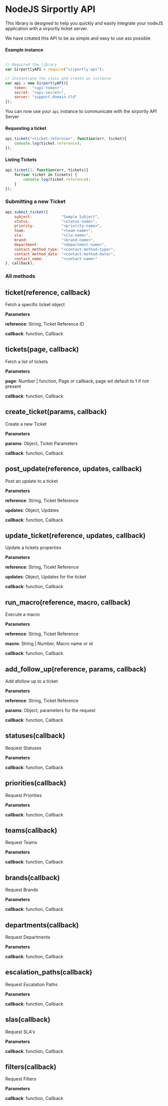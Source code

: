 NodeJS Sirportly API
======
This library is designed to help you quickly and easily integrate your nodeJS application with a sirportly ticket server.

We have created this API to be as simple and easy to use ass possible

#### Example instance
```js

// Required the library
var SirportlyAPI = require("sirportly-api");

// Instantiate the class and create an instance
var api = new SirportlyAPI({
    token:  "<api-token>",
    secret: "<api-secret>",
    server: "support.domain.tld" 
});
```

You can now use your `api` instance to communicate with the sirportly API Server

#### Requesting a ticket
```js
api.ticket("<ticket-refernce>", function(err, ticket){
    console.log(ticket.reference);
});
```

#### Listing Tickets
```js
api.ticket(1, function(err, tickets){
    for(var ticket in tickets) {
        console.log(ticket.reference);
    }
});
```

### Submitting a new Ticket
```js
api.submit_ticket({
    subject:             "Sample Subject",
    status:              "<status-name>",
    priority:            "<priority-name>",
    team:                "<team-name>",
    sla:                 "<sla-name>",
    brand:               "<brand-name>",
    department:          "<department-name>",
    contact_method_type: "<contact-method-type>",
    contact_method_data: "<contact-method-date>",
    contact_name:        "<contact-name>"
}, callback);
```

### All methods
ticket(reference, callback) 
-----------------------------
Fetch a specific ticket object

**Parameters**

**reference**: String, Ticket Reference ID

**callback**: function, Callback


tickets(page, callback) 
-----------------------------
Fetch a list of tickets

**Parameters**

**page**: Number | function, Page or callback, page wil default to 1 if not present

**callback**: function, Callback


create_ticket(params, callback) 
-----------------------------
Create a new Ticket

**Parameters**

**params**: Object, Ticket Parameters

**callback**: function, Callback


post_update(reference, updates, callback) 
-----------------------------
Post an update to a ticket

**Parameters**

**reference**: String, Ticket Reference

**updates**: Object, Updates

**callback**: function, Callback


update_ticket(reference, updates, callback) 
-----------------------------
Update a tickets properties

**Parameters**

**reference**: String, Ticekt Reference

**updates**: Object, Updates for the ticket

**callback**: function, Callback


run_macro(reference, macro, callback) 
-----------------------------
Execute a macro

**Parameters**

**reference**: String, Ticket Reference

**macro**: String | Number, Macro name or id

**callback**: function, Callback


add_follow_up(reference, params, callback) 
-----------------------------
Add afollow up to a ticket

**Parameters**

**reference**: String, Ticket Reference

**params**: Object, parameters for the request

**callback**: function, Callback


statuses(callback) 
-----------------------------
Request Statuses

**Parameters**

**callback**: function, Callback


priorities(callback) 
-----------------------------
Request Priorities

**Parameters**

**callback**: function, Callback


teams(callback) 
-----------------------------
Request Teams

**Parameters**

**callback**: function, Callback


brands(callback) 
-----------------------------
Request Brands

**Parameters**

**callback**: function, Callback


departments(callback) 
-----------------------------
Request Departments

**Parameters**

**callback**: function, Callback


escalation_paths(callback) 
-----------------------------
Request Escalation Paths

**Parameters**

**callback**: function, Callback


slas(callback) 
-----------------------------
Request SLA's

**Parameters**

**callback**: function, Callback


filters(callback) 
-----------------------------
Request Filters

**Parameters**

**callback**: function, Callback
